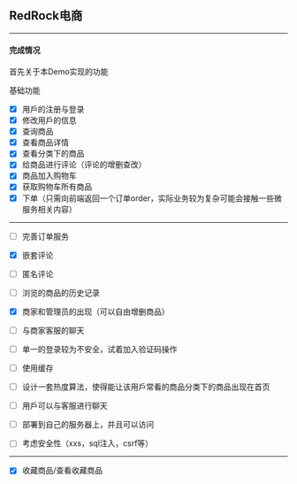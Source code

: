 ## RedRock电商

------

#### 完成情况

首先关于本Demo实现的功能

基础功能

* [x] 用戶的注册与登录
* [x] 修改用戶的信息
* [x] 查询商品
* [x] 查看商品详情
* [x] 查看分类下的商品
* [x] 给商品进行评论（评论的增删查改）
* [x] 商品加入购物⻋
* [x] 获取购物⻋所有商品
* [x] 下单（只需向前端返回一个订单order，实际业务较为复杂可能会接触一些微服务相关内容）

----

  

* [ ] 完善订单服务

* [x] 嵌套评论

* [ ] 匿名评论

* [ ] 浏览的商品的历史记录

* [x] 商家和管理员的出现（可以自由增删商品）

* [ ] 与商家客服的聊天

* [ ] 单一的登录较为不安全，试着加入验证码操作

* [ ] 使用缓存

* [ ] 设计一套热度算法，使得能让该用戶常看的商品分类下的商品出现在首⻚

* [ ] 用戶可以与客服进行聊天

* [ ] 部署到自己的服务器上，并且可以访问

* [ ] 考虑安全性（xxs，sql注入，csrf等）

-----
* [X] 收藏商品/查看收藏商品